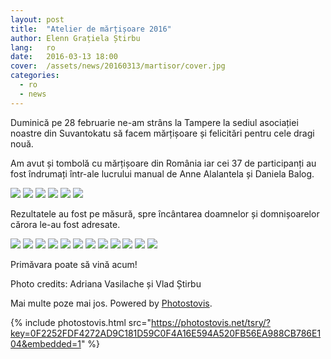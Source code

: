 ```yaml
---
layout: post
title:  "Atelier de mărțișoare 2016"
author: Elenn Grațiela Știrbu
lang:   ro
date:   2016-03-13 18:00
cover:  /assets/news/20160313/martisor/cover.jpg
categories:
  - ro
  - news
---
```


Duminică pe 28 februarie ne-am strâns la Tampere la sediul asociației noastre din Suvantokatu să facem mărțișoare și felicitări pentru cele dragi nouă.

Am avut și tombolă cu mărțișoare din România iar cei 37 de participanți au fost îndrumați într-ale lucrului manual de Anne Alalantela și Daniela Balog.

<div class="photos-grid" data-columns>
  <img src="/assets/news/20160313/martisor/martisor1.jpg">
  <img src="/assets/news/20160313/martisor/martisor2.jpg">
  <img src="/assets/news/20160313/martisor/martisor3.jpg">
  <img src="/assets/news/20160313/martisor/martisor4.jpg">
  <img src="/assets/news/20160313/martisor/martisor5.jpg">
  <img src="/assets/news/20160313/martisor/martisor6.jpg">
</div>
<div class="clear"></div>
 
Rezultatele au fost pe măsură, spre încântarea doamnelor și domnișoarelor cărora le-au fost adresate.

<div class="photos-grid" data-columns>
  <img src="/assets/news/20160313/martisor/m1.jpg">
  <img src="/assets/news/20160313/martisor/m2.jpg">
  <img src="/assets/news/20160313/martisor/m3.jpg">
  <img src="/assets/news/20160313/martisor/m4.jpg">
  <img src="/assets/news/20160313/martisor/m5.jpg">
  <img src="/assets/news/20160313/martisor/m6.jpg">
  <img src="/assets/news/20160313/martisor/m7.jpg">
  <img src="/assets/news/20160313/martisor/m8.jpg">
  <img src="/assets/news/20160313/martisor/m9.jpg">
  <img src="/assets/news/20160313/martisor/m10.jpg">
  <img src="/assets/news/20160313/martisor/m11.jpg">
  <img src="/assets/news/20160313/martisor/m12.jpg">
</div>
<div class="clear"></div>

Primăvara poate să vină acum!
 
Photo credits: Adriana Vasilache și Vlad Știrbu
 
Mai multe poze mai jos. Powered by [Photostovis](http://photostovis.com).

{% include photostovis.html src="https://photostovis.net/tsry/?key=0F2252FDF4272AD9C181D59C0F4A16E594A520FB56EA988CB786E104&embedded=1" %}